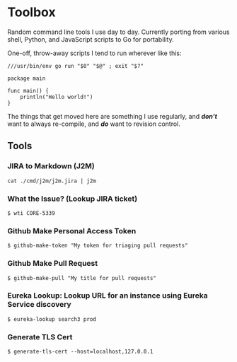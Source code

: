 # Toolbox

Random command line tools I use day to day. Currently porting from various shell, Python, and JavaScript scripts to Go for
portability.

One-off, throw-away scripts I tend to run wherever like this:

```
///usr/bin/env go run "$0" "$@" ; exit "$?"

package main

func main() {
    println("Hello world!")
}
```
The things that get moved here are something I use regularly, and __*don't*__ want to always re-compile, and __*do*__ want to revision control.

## Tools

### JIRA to Markdown (J2M)
```
cat ./cmd/j2m/j2m.jira | j2m
```

### What the Issue? (Lookup JIRA ticket)
```
$ wti CORE-5339
```
### Github Make Personal Access Token
```
$ github-make-token "My token for triaging pull requests"
```

### Github Make Pull Request
```
$ github-make-pull "My title for pull requests"
```

### Eureka Lookup: Lookup URL for an instance using Eureka Service discovery
```
$ eureka-lookup search3 prod
```

### Generate TLS Cert

```
$ generate-tls-cert --host=localhost,127.0.0.1
```

